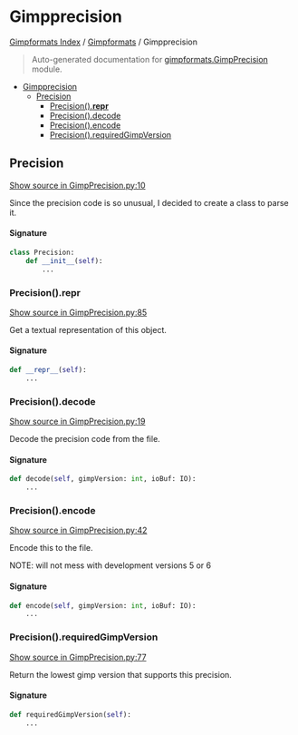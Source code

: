 # Gimpprecision

[Gimpformats Index](../README.md#gimpformats-index) /
[Gimpformats](./index.md#gimpformats) /
Gimpprecision

> Auto-generated documentation for [gimpformats.GimpPrecision](../../../gimpformats/GimpPrecision.py) module.

- [Gimpprecision](#gimpprecision)
  - [Precision](#precision)
    - [Precision().__repr__](#precision()__repr__)
    - [Precision().decode](#precision()decode)
    - [Precision().encode](#precision()encode)
    - [Precision().requiredGimpVersion](#precision()requiredgimpversion)

## Precision

[Show source in GimpPrecision.py:10](../../../gimpformats/GimpPrecision.py#L10)

Since the precision code is so unusual, I decided to create a class to parse it.

#### Signature

```python
class Precision:
    def __init__(self):
        ...
```

### Precision().__repr__

[Show source in GimpPrecision.py:85](../../../gimpformats/GimpPrecision.py#L85)

Get a textual representation of this object.

#### Signature

```python
def __repr__(self):
    ...
```

### Precision().decode

[Show source in GimpPrecision.py:19](../../../gimpformats/GimpPrecision.py#L19)

Decode the precision code from the file.

#### Signature

```python
def decode(self, gimpVersion: int, ioBuf: IO):
    ...
```

### Precision().encode

[Show source in GimpPrecision.py:42](../../../gimpformats/GimpPrecision.py#L42)

Encode this to the file.

NOTE: will not mess with development versions 5 or 6

#### Signature

```python
def encode(self, gimpVersion: int, ioBuf: IO):
    ...
```

### Precision().requiredGimpVersion

[Show source in GimpPrecision.py:77](../../../gimpformats/GimpPrecision.py#L77)

Return the lowest gimp version that supports this precision.

#### Signature

```python
def requiredGimpVersion(self):
    ...
```


